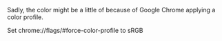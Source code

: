 
Sadly, the color might be a little of because of Google Chrome applying a color profile.

Set chrome://flags/#force-color-profile to sRGB
